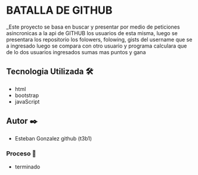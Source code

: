 # BATALLA DE GITHUB 

_Este proyecto se basa en buscar y presentar por medio de peticiones asincronicas a la api de GITHUB los usuarios de esta misma, luego se presentara los repositorio los folowers, folowing, gists del username que se a ingresado luego se compara con otro usuario y programa calculara que de lo dos usuarios ingresados sumas mas puntos y gana 

## Tecnologia Utilizada 🛠️
- html
- bootstrap
- javaScript

## Autor ✒️
- Esteban Gonzalez
 github (t3b1)

### Proceso 🔧
- terminado 